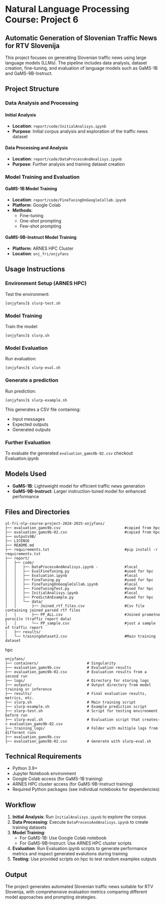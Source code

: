# Natural Language Processing Course: Project 6

## Automatic Generation of Slovenian Traffic News for RTV Slovenija

This project focuses on generating Slovenian traffic news using large language models (LLMs). The pipeline includes data analysis, dataset creation, fine-tuning, and evaluation of language models such as GaMS-1B and GaMS-9B-Instruct.

## Project Structure

### Data Analysis and Processing

#### Initial Analysis
- **Location**: `report/code/InitialAnalisys.ipynb`
- **Purpose**: Initial corpus analysis and exploration of the traffic news dataset

#### Data Processing and Analysis
- **Location**: `report/code/DataProcessAndAnalisys.ipynb`
- **Purpose**: Further analysis and training dataset creation
                              
### Model Training and Evaluation

#### GaMS-1B Model Training
- **Location**: `report/code/FineTuningOnGoogleCollab.ipynb`
- **Platform**: Google Colab                  
- **Methods**: 
  - Fine-tuning
  - One-shot prompting
  - Few-shot prompting

#### GaMS-9B-Instruct Model Training
- **Platform**: ARNES HPC Cluster
- **Location**: `onj_fri/onjyfans`

## Usage Instructions

### Environment Setup (ARNES HPC)

Test the environment:
```
[onjyfans]$ slurp-test.sh
```

### Model Training

Train the model:
```
[onjyfans]$ slurp.sh
```

### Model Evaluation

Run evaluation:
```
[onjyfans]$ slurp-eval.sh
```

### Generate a prediction

Run prediction: 
```
[onjyfans]$ slurp-example.sh
```

This generates a CSV file containing:
- Input messages
- Expected outputs
- Generated outputs

### Further Evaluation

To evaluate the generated `evaluation_gams9b-02.csv` checkout Evaluation.ipynb

## Models Used

- **GaMS-1B**: Lightweight model for efficient traffic news generation
- **GaMS-9B-Instruct**: Larger instruction-tuned model for enhanced performance

## Files and Directories

```
ul-fri-nlp-course-project-2024-2025-onjyfans/
├── evaluation_gams9b.csv                             #copied from hpc
├── evaluation_gams9b-02.csv                          #copied from hpc
├── outputs9B/
├── LICENSE
├── README.md
├── requirements.txt                                  #pip install -r requirements.txt
├── report/
│   ├── code/
│   │   ├── DataProcessAndAnalisys.ipynb -            #local
│   │   ├── EvalFineTuning.py                         #used for hpc
│   │   ├── Evaluation.ipynb                          #local
│   │   ├── FineTuning.py                             #used for hpc
│   │   ├── FineTuningOnGoogleCollab.ipynb            #local
│   │   ├── FineTuningTest.py                         #used for hpc
│   │   ├── InitialAnalisys.ipynb                     #local
│   │   ├── PredictAnExample.py                       #used for hpc
│   │   └── data/
│   │       ├── Joined_rtf_files.csv                  #Csv file containing joined parsed rtf files
│   │       ├── PP_ALL.csv                            #Joined prometno porocilo (traffic report data)
│   │       └── PP_sample.csv                         #just a sample of traffic report
│   ├── results/
│   └── trainingdataset2.csv                          #Main training dataset
```

hpc 

```
onjyfans/
├── containers/                      # Singularity 
├── evaluation_gams9b.csv            # Evaluation results 
├── evaluation_gams9b-02.csv         # Evaluation results from a second run
├── logs/                            # Directory for storing logs
├── outputs/                         # Output directory from model training or inference
├── results/                         # Final evaluation results, metrics, etc.
├── slurp.sh                         # Main training script
├── slurp-example.sh                 # Example prediction script
├── slurp-test.sh                    # Script for testing environment before run
├── slurp-eval.sh                    # Evaluation script that creates-> evaluation_gams9b-02.csv  
├── training_logs/                   # Folder with multiple logs from different runs
├── evaluation_gams9b.csv            
├── evaluation_gams9b-02.csv         # Generate with slurp-eval.sh      

```

## Technical Requirements

- Python 3.9+
- Jupyter Notebook environment
- Google Colab access (for GaMS-1B training)
- ARNES HPC cluster access (for GaMS-9B-Instruct training)
- Required Python packages (see individual notebooks for dependencies)

## Workflow

1. **Initial Analysis**: Run `InitialAnalisys.ipynb` to explore the corpus
2. **Data Processing**: Execute `DataProcessAndAnalisys.ipynb` to create training datasets
3. **Model Training**: 
   - For GaMS-1B: Use Google Colab notebook
   - For GaMS-9B-Instruct: Use ARNES HPC cluster scripts
4. **Evaluation**: Run Evaluation.ipynb scripts to generate performance metrics and inspect generated evalutions during training
5. **Testing**: Use provided scripts on hpc to test random examples outputs

## Output

The project generates automated Slovenian traffic news suitable for RTV Slovenija, with comprehensive evaluation metrics comparing different model approaches and prompting strategies.